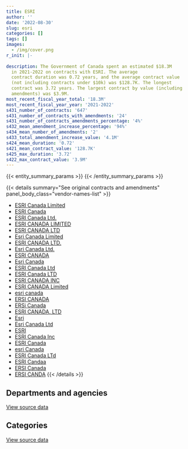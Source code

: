```yaml
---
title: ESRI
author: ''
date: '2022-08-30'
slug: esri
categories: []
tags: []
images:
  - /img/cover.png
r_init: |-
  
description: The Government of Canada spent an estimated $18.3M
  in 2021-2022 on contracts with ESRI. The average
  contract duration was 0.72 years, and the average contract value
  (not including contracts under $10k) was $128.7K. The longest
  contract was 3.72 years. The largest contract by value (including
  amendments) was $3.9M.
most_recent_fiscal_year_total: '18.3M'
most_recent_fiscal_year_year: '2021-2022'
s431_number_of_contracts: '647'
s431_number_of_contracts_with_amendments: '24'
s431_number_of_contracts_amendments_percentage: '4%'
s432_mean_amendment_increase_percentage: '94%'
s434_mean_number_of_amendments: '2'
s433_total_amendment_increase_value: '4.1M'
s424_mean_duration: '0.72'
s421_mean_contract_value: '128.7K'
s425_max_duration: '3.72'
s422_max_contract_value: '3.9M'
---
```


<script src="/rmarkdown-libs/htmlwidgets/htmlwidgets.js"></script>
<link href="/rmarkdown-libs/datatables-css/datatables-crosstalk.css" rel="stylesheet" />
<script src="/rmarkdown-libs/datatables-binding/datatables.js"></script>
<script src="/rmarkdown-libs/jquery/jquery-3.6.0.min.js"></script>
<link href="/rmarkdown-libs/dt-core-bootstrap/css/dataTables.bootstrap.min.css" rel="stylesheet" />
<link href="/rmarkdown-libs/dt-core-bootstrap/css/dataTables.bootstrap.extra.css" rel="stylesheet" />
<script src="/rmarkdown-libs/dt-core-bootstrap/js/jquery.dataTables.min.js"></script>
<script src="/rmarkdown-libs/dt-core-bootstrap/js/dataTables.bootstrap.min.js"></script>
<link href="/rmarkdown-libs/crosstalk/css/crosstalk.min.css" rel="stylesheet" />
<script src="/rmarkdown-libs/crosstalk/js/crosstalk.min.js"></script>
<script src="/rmarkdown-libs/htmlwidgets/htmlwidgets.js"></script>
<link href="/rmarkdown-libs/datatables-css/datatables-crosstalk.css" rel="stylesheet" />
<script src="/rmarkdown-libs/datatables-binding/datatables.js"></script>
<script src="/rmarkdown-libs/jquery/jquery-3.6.0.min.js"></script>
<link href="/rmarkdown-libs/dt-core-bootstrap/css/dataTables.bootstrap.min.css" rel="stylesheet" />
<link href="/rmarkdown-libs/dt-core-bootstrap/css/dataTables.bootstrap.extra.css" rel="stylesheet" />
<script src="/rmarkdown-libs/dt-core-bootstrap/js/jquery.dataTables.min.js"></script>
<script src="/rmarkdown-libs/dt-core-bootstrap/js/dataTables.bootstrap.min.js"></script>
<link href="/rmarkdown-libs/crosstalk/css/crosstalk.min.css" rel="stylesheet" />
<script src="/rmarkdown-libs/crosstalk/js/crosstalk.min.js"></script>

{{< entity_summary_params >}}
{{< /entity_summary_params >}}

{{< details summary="See original contracts and amendments" panel_body_class="vendor-names-list" >}}
- [ESRI Canada Limited](https://search.open.canada.ca/en/ct/?sort=contract_value_f%20desc&page=1&search_text=%22ESRI%20Canada%20Limited%22)
- [ESRI Canada](https://search.open.canada.ca/en/ct/?sort=contract_value_f%20desc&page=1&search_text=%22ESRI%20Canada%22)
- [ESRI Canada Ltd.](https://search.open.canada.ca/en/ct/?sort=contract_value_f%20desc&page=1&search_text=%22ESRI%20Canada%20Ltd.%22)
- [ESRI CANADA LIMITED](https://search.open.canada.ca/en/ct/?sort=contract_value_f%20desc&page=1&search_text=%22ESRI%20CANADA%20LIMITED%22)
- [ESRI CANADA LTD](https://search.open.canada.ca/en/ct/?sort=contract_value_f%20desc&page=1&search_text=%22ESRI%20CANADA%20LTD%22)
- [Esri Canada Limited](https://search.open.canada.ca/en/ct/?sort=contract_value_f%20desc&page=1&search_text=%22Esri%20Canada%20Limited%22)
- [ESRI CANADA LTD.](https://search.open.canada.ca/en/ct/?sort=contract_value_f%20desc&page=1&search_text=%22ESRI%20CANADA%20LTD.%22)
- [Esri Canada Ltd.](https://search.open.canada.ca/en/ct/?sort=contract_value_f%20desc&page=1&search_text=%22Esri%20Canada%20Ltd.%22)
- [ESRI CANADA](https://search.open.canada.ca/en/ct/?sort=contract_value_f%20desc&page=1&search_text=%22ESRI%20CANADA%22)
- [Esri Canada](https://search.open.canada.ca/en/ct/?sort=contract_value_f%20desc&page=1&search_text=%22Esri%20Canada%22)
- [ESRI Canada Ltd](https://search.open.canada.ca/en/ct/?sort=contract_value_f%20desc&page=1&search_text=%22ESRI%20Canada%20Ltd%22)
- [ESRI Canada LTD](https://search.open.canada.ca/en/ct/?sort=contract_value_f%20desc&page=1&search_text=%22ESRI%20Canada%20LTD%22)
- [ESRI CANADA INC](https://search.open.canada.ca/en/ct/?sort=contract_value_f%20desc&page=1&search_text=%22ESRI%20CANADA%20INC%22)
- [ESRI CANADA Limited](https://search.open.canada.ca/en/ct/?sort=contract_value_f%20desc&page=1&search_text=%22ESRI%20CANADA%20Limited%22)
- [esri canada](https://search.open.canada.ca/en/ct/?sort=contract_value_f%20desc&page=1&search_text=%22esri%20canada%22)
- [ERSI CANADA](https://search.open.canada.ca/en/ct/?sort=contract_value_f%20desc&page=1&search_text=%22ERSI%20CANADA%22)
- [ERSi Canada](https://search.open.canada.ca/en/ct/?sort=contract_value_f%20desc&page=1&search_text=%22ERSi%20Canada%22)
- [ESRI CANADA, LTD](https://search.open.canada.ca/en/ct/?sort=contract_value_f%20desc&page=1&search_text=%22ESRI%20CANADA%2c%20LTD%22)
- [Esri](https://search.open.canada.ca/en/ct/?sort=contract_value_f%20desc&page=1&search_text=%22Esri%22)
- [Esri Canada Ltd](https://search.open.canada.ca/en/ct/?sort=contract_value_f%20desc&page=1&search_text=%22Esri%20Canada%20Ltd%22)
- [ESRI](https://search.open.canada.ca/en/ct/?sort=contract_value_f%20desc&page=1&search_text=%22ESRI%22)
- [ESRI Canada Inc](https://search.open.canada.ca/en/ct/?sort=contract_value_f%20desc&page=1&search_text=%22ESRI%20Canada%20Inc%22)
- [ESRI Canada](https://search.open.canada.ca/en/ct/?sort=contract_value_f%20desc&page=1&search_text=%22ESRI%20%20Canada%22)
- [esri Canada](https://search.open.canada.ca/en/ct/?sort=contract_value_f%20desc&page=1&search_text=%22esri%20Canada%22)
- [ESRI Canada LTd](https://search.open.canada.ca/en/ct/?sort=contract_value_f%20desc&page=1&search_text=%22ESRI%20Canada%20LTd%22)
- [ESRI Candaa](https://search.open.canada.ca/en/ct/?sort=contract_value_f%20desc&page=1&search_text=%22ESRI%20Candaa%22)
- [ERSI Canada](https://search.open.canada.ca/en/ct/?sort=contract_value_f%20desc&page=1&search_text=%22ERSI%20Canada%22)
- [ERSI CANDA](https://search.open.canada.ca/en/ct/?sort=contract_value_f%20desc&page=1&search_text=%22ERSI%20CANDA%22)
{{< /details >}}

## Departments and agencies

<div id="htmlwidget-1" style="width:100%;height:auto;" class="datatables html-widget"></div>
<script type="application/json" data-for="htmlwidget-1">{"x":{"style":"bootstrap","filter":"none","vertical":false,"data":[["<a href=\"/departments/aafc-aac/\">Agriculture and Agri-Food Canada<\/a>","<a href=\"/departments/aandc-aadnc/\">Crown-Indigenous Relations and Northern Affairs Canada<\/a>","<a href=\"/departments/cbsa-asfc/\">Canada Border Services Agency<\/a>","<a href=\"/departments/cer-rec/\">Canada Energy Regulator<\/a>","<a href=\"/departments/cfia-acia/\">Canadian Food Inspection Agency<\/a>","<a href=\"/departments/cic/\">Immigration, Refugees and Citizenship Canada<\/a>","<a href=\"/departments/cnsc-ccsn/\">Canadian Nuclear Safety Commission<\/a>","<a href=\"/departments/cra-arc/\">Canada Revenue Agency<\/a>","<a href=\"/departments/csc-scc/\">Correctional Service of Canada<\/a>","<a href=\"/departments/dfatd-maecd/\">Global Affairs Canada<\/a>","<a href=\"/departments/dfo-mpo/\">Fisheries and Oceans Canada<\/a>","<a href=\"/departments/dnd-mdn/\">National Defence<\/a>","<a href=\"/departments/ec/\">Environment and Climate Change Canada<\/a>","<a href=\"/departments/elections/\">Elections Canada<\/a>","<a href=\"/departments/esdc-edsc/\">Employment and Social Development Canada<\/a>","<a href=\"/departments/hc-sc/\">Health Canada<\/a>","<a href=\"/departments/iaac-aeic/\">Impact Assessment Agency of Canada<\/a>","<a href=\"/departments/ijc-cmi/\">International Joint Commission<\/a>","<a href=\"/departments/infc/\">Infrastructure Canada<\/a>","<a href=\"/departments/isc-sac/\">Indigenous Services Canada<\/a>","<a href=\"/departments/nrc-cnrc/\">National Research Council Canada<\/a>","<a href=\"/departments/nrcan-rncan/\">Natural Resources Canada<\/a>","<a href=\"/departments/pc/\">Parks Canada<\/a>","<a href=\"/departments/pch/\">Canadian Heritage<\/a>","<a href=\"/departments/phac-aspc/\">Public Health Agency of Canada<\/a>","<a href=\"/departments/ps-sp/\">Public Safety Canada<\/a>","<a href=\"/departments/pwgsc-tpsgc/\">Public Services and Procurement Canada<\/a>","<a href=\"/departments/rcmp-grc/\">Royal Canadian Mounted Police<\/a>","<a href=\"/departments/statcan/\">Statistics Canada<\/a>","<a href=\"/departments/tc/\">Transport Canada<\/a>"],[309907.34,433170.61,20842.69,65830.38,43824.38,85317.4,14018.32,null,9077.21,140360.05,720774.48,4460857.66,849153.27,182396.79,82568.46,97751.07,28400.08,14729.98,null,31474.1,32234.13,1008338.43,870267.27,15603.26,48101.64,147304.84,132953.91,1192980.66,61162.55,310310.91],[101559.3,242440.67,55880.52,95464.6,58947.06,68442.83,null,null,null,850724.41,2003087.42,5627389.46,1524910.42,344481.4,228302.25,32368.58,93068.42,15420.42,24365.63,28472.17,33071.15,1038312.92,735030.35,50196.41,45371.08,129531.65,112162.19,628910.51,13561.13,141375.11],[334650.36,639890.17,1322.01,63088.78,143402.97,46390.83,39493.5,null,10246.07,815298.31,2839032.65,3679354.21,221851.52,353924.9,114918.89,7084.86,77918.37,15674.67,13881.5,106642.45,62532.23,1415305.96,709151.05,68350.42,363360.11,129389.63,111516.51,2255238.87,113741.22,273770.37],[1129027.3,47906.79,21419.07,128229.94,361019.04,152271.06,1558.65,12393.29,27529.83,1084217.56,3059501.21,4584752.99,1680676.41,466260.32,163541.61,35564.73,152958.06,15707,36986.52,680328.42,48576.29,1165674.93,771272.49,27358.47,28351.7,101759.38,158080.4,1129093.61,964523.05,93079.06]],"container":"<table class=\"table table-striped table-hover row-border order-column display\">\n  <thead>\n    <tr>\n      <th>Department<\/th>\n      <th>2018-2019<\/th>\n      <th>2019-2020<\/th>\n      <th>2020-2021<\/th>\n      <th>2021-2022<\/th>\n    <\/tr>\n  <\/thead>\n<\/table>","options":{"order":[[4,"desc"]],"pageLength":10,"autoWidth":true,"columnDefs":[{"targets":1,"render":"function(data, type, row, meta) {\n    return type !== 'display' ? data : DTWidget.formatCurrency(data, \"$\", 2, 3, \",\", \".\", true, null);\n  }"},{"targets":2,"render":"function(data, type, row, meta) {\n    return type !== 'display' ? data : DTWidget.formatCurrency(data, \"$\", 2, 3, \",\", \".\", true, null);\n  }"},{"targets":3,"render":"function(data, type, row, meta) {\n    return type !== 'display' ? data : DTWidget.formatCurrency(data, \"$\", 2, 3, \",\", \".\", true, null);\n  }"},{"targets":4,"render":"function(data, type, row, meta) {\n    return type !== 'display' ? data : DTWidget.formatCurrency(data, \"$\", 2, 3, \",\", \".\", true, null);\n  }"},{"width":"16%","targets":[1,2,3,4]},{"className":"dt-right","targets":[1,2,3,4]}],"orderClasses":false}},"evals":["options.columnDefs.0.render","options.columnDefs.1.render","options.columnDefs.2.render","options.columnDefs.3.render"],"jsHooks":[]}</script>
<p class="text-right">
<a href="https://github.com/GoC-Spending/contracts-data/tree/main/data/out/vendors/esri/summary_by_fiscal_year_by_department.csv" class="source-data-link btn btn-link">View source data</a>
</p>

## Categories

<div id="htmlwidget-2" style="width:100%;height:auto;" class="datatables html-widget"></div>
<script type="application/json" data-for="htmlwidget-2">{"x":{"style":"bootstrap","filter":"none","vertical":false,"data":[["<a href=\"/categories/other/\">(Other)<\/a>","<a href=\"/categories/facilities_and_construction/\">Facilities and construction<\/a>","<a href=\"/categories/office_management/\">Office management<\/a>","<a href=\"/categories/defence/\">Defence<\/a>","<a href=\"/categories/professional_services/\">Professional services<\/a>","<a href=\"/categories/information_technology/\">Information technology<\/a>","<a href=\"/categories/industrial_products_and_services/\">Industrial products and services<\/a>","<a href=\"/categories/human_capital/\">Human capital<\/a>"],[133972.8,null,160613.68,4310251.26,194270.27,6553853.99,null,56749.87],[23526.6,null,187489.6,5074928.69,553125.6,8342642.44,null,141135.12],[104122.59,null,251.34,3488789.54,516165.21,10893858.56,13167,10069.17],[47182.11,682611.45,11215.9,3875826.36,220033.47,13432628.53,null,60121.36]],"container":"<table class=\"table table-striped table-hover row-border order-column display\">\n  <thead>\n    <tr>\n      <th>Category<\/th>\n      <th>2018-2019<\/th>\n      <th>2019-2020<\/th>\n      <th>2020-2021<\/th>\n      <th>2021-2022<\/th>\n    <\/tr>\n  <\/thead>\n<\/table>","options":{"order":[[4,"desc"]],"dom":"t","pageLength":30,"autoWidth":true,"columnDefs":[{"targets":1,"render":"function(data, type, row, meta) {\n    return type !== 'display' ? data : DTWidget.formatCurrency(data, \"$\", 2, 3, \",\", \".\", true, null);\n  }"},{"targets":2,"render":"function(data, type, row, meta) {\n    return type !== 'display' ? data : DTWidget.formatCurrency(data, \"$\", 2, 3, \",\", \".\", true, null);\n  }"},{"targets":3,"render":"function(data, type, row, meta) {\n    return type !== 'display' ? data : DTWidget.formatCurrency(data, \"$\", 2, 3, \",\", \".\", true, null);\n  }"},{"targets":4,"render":"function(data, type, row, meta) {\n    return type !== 'display' ? data : DTWidget.formatCurrency(data, \"$\", 2, 3, \",\", \".\", true, null);\n  }"},{"width":"16%","targets":[1,2,3,4]},{"className":"dt-right","targets":[1,2,3,4]}],"orderClasses":false,"lengthMenu":[10,25,30,50,100]}},"evals":["options.columnDefs.0.render","options.columnDefs.1.render","options.columnDefs.2.render","options.columnDefs.3.render"],"jsHooks":[]}</script>
<p class="text-right">
<a href="https://github.com/GoC-Spending/contracts-data/tree/main/data/out/vendors/esri/summary_by_fiscal_year_by_category.csv" class="source-data-link btn btn-link">View source data</a>
</p>
